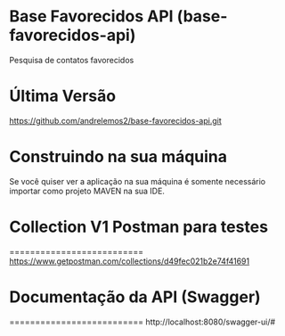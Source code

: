 # Base Favorecidos API (base-favorecidos-api)
Pesquisa de contatos favorecidos

Última Versão
==========================

https://github.com/andrelemos2/base-favorecidos-api.git

Construindo na sua máquina
==========================

Se você quiser ver a aplicação na sua máquina é somente necessário importar como projeto MAVEN na sua IDE.

# Collection V1 Postman para testes
==========================
https://www.getpostman.com/collections/d49fec021b2e74f41691

# Documentação da API (Swagger)
==========================
http://localhost:8080/swagger-ui/#

